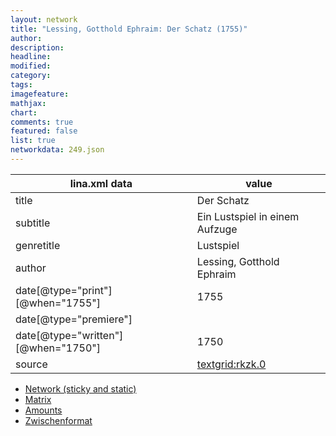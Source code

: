 ```yaml
---
layout: network
title: "Lessing, Gotthold Ephraim: Der Schatz (1755)"
author:
description:
headline:
modified:
category:
tags:
imagefeature: 
mathjax: 
chart: 
comments: true
featured: false
list: true
networkdata: 249.json
---
```

lina.xml data  | value
------------- | -------------
title|Der Schatz
subtitle|Ein Lustspiel in einem Aufzuge
genretitle|Lustspiel
author|Lessing, Gotthold Ephraim
date[@type="print"][@when="1755"]|1755
date[@type="premiere"]|
date[@type="written"][@when="1750"]|1750
source|[textgrid:rkzk.0](https://textgridlab.org/1.0/tgcrud-public/rest/textgrid:rkzk.0/data)



* [Network (sticky and static)](/network249)
* [Matrix](/matrix249)
* [Amounts](/amounts249)
* [Zwischenformat](/lina249 )
